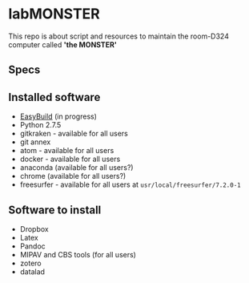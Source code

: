 # labMONSTER

This repo is about script and resources to maintain the room-D324 computer called **'the MONSTER'**

## Specs

## Installed software

*   [EasyBuild](https://easybuild.readthedocs.io/en/latest/index.html) (in progress)
*   Python 2.7.5
*   gitkraken - available for all users
*   git annex
*   atom - available for all users
*   docker - available for all users
*   anaconda (available for all users?)
*   chrome (available for all users?)
*   freesurfer - available for all users at `usr/local/freesurfer/7.2.0-1`

## Software to install

*   Dropbox
*   Latex
*   Pandoc
*   MIPAV and CBS tools (for all users)
*   zotero
*   datalad

